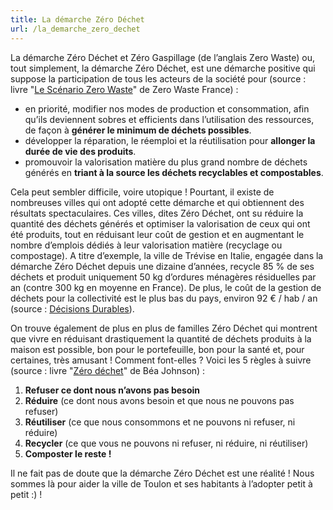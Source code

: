 ```yaml
---
title: La démarche Zéro Déchet
url: /la_demarche_zero_dechet
---
```


La démarche Zéro Déchet et Zéro Gaspillage (de l’anglais Zero Waste) ou, tout
simplement, la démarche Zéro Déchet, est une démarche positive qui suppose la
participation de tous les acteurs de la société pour (source :
livre "[Le Scénario Zero Waste][1]" de Zero Waste France) :

* en priorité, modifier nos modes de production et consommation, afin qu’ils
  deviennent sobres et efficients dans l’utilisation des ressources, de façon à
  **générer le minimum de déchets possibles**.
* développer la réparation, le réemploi et la réutilisation pour **allonger la
  durée de vie des produits**.
* promouvoir la valorisation matière du plus grand nombre de déchets générés en
  **triant à la source les déchets recyclables et compostables**.

Cela peut sembler difficile, voire utopique ! Pourtant, il existe de nombreuses
villes qui ont adopté cette démarche et qui obtiennent des résultats spectaculaires.
Ces villes, dites Zéro Déchet, ont su réduire la quantité des déchets générés et
optimiser la valorisation de ceux qui ont été produits, tout en réduisant leur
coût de gestion et en augmentant le nombre d’emplois dédiés à leur valorisation
matière (recyclage ou compostage). A titre d’exemple, la ville de Trévise en
Italie, engagée dans la démarche Zéro Déchet depuis une dizaine d’années, recycle
85 % de ses déchets et produit uniquement 50 kg d’ordures ménagères résiduelles
par an (contre 300 kg en moyenne en France). De plus, le coût de la gestion de
déchets pour la collectivité est le plus bas du pays, environ 92 € / hab / an
(source : [Décisions Durables][2]).

On trouve également de plus en plus de familles Zéro Déchet qui montrent que
vivre en réduisant drastiquement la quantité de déchets produits à la maison est
possible, bon pour le portefeuille, bon pour la santé et, pour certaines, très
amusant ! Comment font-elles ? Voici les 5 règles à suivre (source : livre
"[Zéro déchet][3]" de Béa Johnson) :

1. **Refuser ce dont nous n’avons pas besoin**
1. **Réduire** (ce dont nous avons besoin et que nous ne pouvons pas refuser)
1. **Réutiliser** (ce que nous consommons et ne pouvons ni refuser, ni réduire)
1. **Recycler** (ce que vous ne pouvons ni refuser, ni réduire, ni réutiliser)
1. **Composter le reste !**

Il ne fait pas de doute que la démarche Zéro Déchet est une réalité ! Nous
sommes là pour aider la ville de Toulon et ses habitants à l’adopter petit
à petit :) !

[1]: http://lescenario.zerowastefrance.org/
[2]: http://www.decisionsdurables.com/trevise-ville-championne-du-zero-dechet/
[3]: https://www.leslibraires.fr/livre/4069991-zero-dechet-bea-johnson-les-arenes
